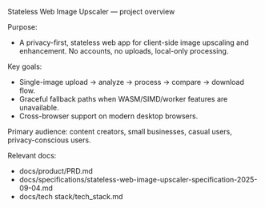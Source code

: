 Stateless Web Image Upscaler — project overview

Purpose:
- A privacy-first, stateless web app for client-side image upscaling and enhancement. No accounts, no uploads, local-only processing.

Key goals:
- Single-image upload → analyze → process → compare → download flow.
- Graceful fallback paths when WASM/SIMD/worker features are unavailable.
- Cross-browser support on modern desktop browsers.

Primary audience: content creators, small businesses, casual users, privacy-conscious users.

Relevant docs:
- docs/product/PRD.md
- docs/specifications/stateless-web-image-upscaler-specification-2025-09-04.md
- docs/tech stack/tech_stack.md
